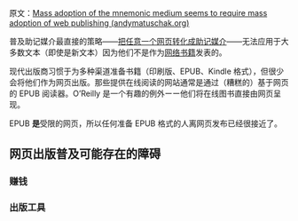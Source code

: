 原文：[Mass adoption of the mnemonic medium seems to require mass adoption of web publishing (andymatuschak.org)](https://notes.andymatuschak.org/zLbzDQF4MLSUEgDKu16i2h9q1ea8jC5crTV)

普及助记媒介最直接的策略——[把任意一个网页转化成助记媒介](https://notes.andymatuschak.org/z2hABbXxq3dz9XQ6bWrqLyModyC5EC2MXxNA)——无法应用于大多数文本（即使是新文本）因为他们不是作为[网络书籍](https://notes.andymatuschak.org/z6jZuw3srmKtrQ72ytFNFJ2ggddASZBHg22Gu)发表的。

现代出版商习惯于为多种渠道准备书籍（印刷版、EPUB、Kindle 格式），但很少会将他们作为网页出版。那些提供在线阅读的网站通常是通过（糟糕的）基于网页的 EPUB 阅读器。O’Reilly 是一个有趣的例外ーー他们将在线图书直接由网页呈现。

EPUB **是**受限的网页，所以任何准备 EPUB 格式的人离网页发布已经很接近了。

## 网页出版普及可能存在的障碍

### 赚钱

### 出版工具